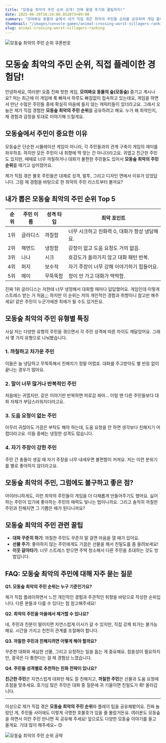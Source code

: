 ```yaml
---
title: "모동숲 최악의 주민 순위 공개! 진짜 꿀잼 후기와 꿀팁까지!"
date: 2025-06-26T16:24:08.052073+09:00
summary: "모여봐요 동물의 숲에서 내가 직접 겪은 최악의 주민들 순위를 공유하며 게임 플레이 경험을 솔직하게 이야기합니다."
thumbnail: "/images/console-games/animal-crossing-worst-villagers-ranking_tz55.jpg"
slug: animal-crossing-worst-villagers-ranking
---
```


![모동숲 최악의 주민 순위 쿠폰번호](/images/console-games/animal-crossing-worst-villagers-ranking_1_pt6t.jpg)

# 모동숲 최악의 주민 순위, 직접 플레이한 경험담!

안녕하세요, 여러분! 요즘 진짜 핫한 게임, **모여봐요 동물의 숲(모동숲)** 즐기고 계시나요? 저는 최근에 이 게임에 푹 빠져서 하루도 빠짐없이 접속하고 있는데요, 게임을 하면서 만난 수많은 주민들 중에 확실히 마음에 들지 않는 캐릭터들이 있더라고요. 그래서 오늘은 제가 직접 경험한 **모동숲 최악의 주민 순위**를 공유하려고 해요. 누가 왜 최악인지, 제 경험과 감정을 토대로 이야기해 드릴게요.

## 모동숲에서 주민이 중요한 이유

모동숲은 단순한 시뮬레이션 게임이 아니라, 각 주민들과의 관계 구축이 게임의 재미를 좌우하죠. 하지만 모든 주민이 내 취향에 딱 맞는 건 아니더라고요. 귀엽고 친근한 주민도 있지만, 때때로 너무 까칠하거나 대화가 불편한 주민들도 있어서 **모동숲 최악의 주민 순위**를 매기고 싶어졌어요.

제가 직접 겪은 불호 주민들은 대체로 성격, 말투, 그리고 디자인 면에서 이유가 있었답니다. 그럼 제 경험을 바탕으로 한 최악의 주민 리스트부터 볼까요?

## 내가 뽑은 모동숲 최악의 주민 순위 Top 5

| 순위 | 주민 이름 | 성격 타입 | 최악 포인트 |
|-------|------------|------------|--------------|
| 1위  | 글라디스  | 까칠함    | 너무 시크하고 친화력 0, 대화가 항상 냉담해요.
| 2위  | 해먼드    | 냉정함    | 감정이 없고 도움 요청도 거의 없음.
| 3위  | 나나      | 시크     | 호감도가 올라가지 않고 대화 패턴 반복.
| 4위  | 퍼지      | 보수적   | 자기 주장이 너무 강해 이야기하기 힘들어요.
| 5위  | 메이      | 무뚝뚝함 | 정이 안 가고 대화가 딱딱함.

진짜 1위 글라디스는 저한테 너무 냉정해서 대화할 때마다 답답했어요. 게임인데 이렇게 스트레스 받는 거 처음;;; 하지만 이 순위는 저의 개인적인 경험과 취향이니 참고만 해주세요! 같은 주민이 누군가에겐 최애가 될 수도 있거든요.

## 모동숲 최악의 주민 유형별 특징

사실 저는 다양한 유형의 주민을 겪으면서 각 주민 성격에 따른 차이도 깨달았어요. 그래서 몇 가지 유형으로 나눠봤습니다.

### 1. 까칠하고 차가운 주민

이들은 늘 냉담하고 무뚝뚝해서 친해지기 정말 어렵죠. 대화를 주고받아도 별 반응 없이 끝나는 경우가 많아요.

### 2. 말이 너무 많거나 반복적인 주민

처음에는 귀엽지만, 같은 이야기만 반복하면 피로감 쏴아... 이럴 땐 다른 주민들보다 대화 자체가 부담스러워지더라고요.

### 3. 도움 요청이 없는 주민

아무리 귀찮아도 가끔은 부탁도 해야 하는데, 도움 요청을 안 하면 생각보다 친해지기 어렵더라고요. 이들 중에는 냉정한 성격도 많습니다.

### 4. 자기 주장이 강한 주민

주민 간 충돌이 생길 때 자기 주장을 너무 내세우면 불편함이 커져요. 저는 이런 분위기를 별로 좋아하지 않더라고요.

## 모동숲 최악의 주민, 그럼에도 불구하고 좋은 점?

아이러니하게도, 이런 최악의 주민들이 게임을 더 다채롭게 만들어주기도 했어요. 싫어하는 주민이 있기에 좋아하는 주민의 매력도 빛나는 법이니까요. 그리고 솔직히 까칠한 주민과 친해지면 그 기쁨은 배가 된다니까요?

## 모동숲 최악의 주민 관련 꿀팁

- **대화 꾸준히 하기**: 까칠한 주민도 꾸준히 말 걸면 마음을 열 때가 있어요.
- **선물 주기**: 좋아하지 않는 주민에게도 가끔은 선물을 해서 친밀도를 좀 올려보세요!
- **이웃 갈아타기**: 너무 스트레스 받으면 주택 청소해서 다른 주민을 초대하는 것도 방법입니다.


## FAQ: 모동숲 최악의 주민에 대해 자주 묻는 질문

**Q1. 모동숲 최악의 주민 순위는 누구 기준인가요?**

제가 직접 플레이하면서 느낀 개인적인 경험과 주관적인 취향을 바탕으로 작성한 순위입니다. 다른 분들과 다를 수 있다는 점 참고해주세요!

**Q2. 최악의 주민을 마을에서 제거할 수 있나요?**

네, 주민과 친분이 떨어지면 자연스럽게 이사가 갈 수 있지만, 직접 강제 퇴거는 불가능해요. 시간을 가지고 천천히 관계를 조절해야 합니다.

**Q3. 까칠한 주민과 친해지려면 어떻게 해야 할까요?**

꾸준한 대화와 세심한 선물, 그리고 요청하는 일을 돕는 게 중요해요. 참을성이 필요하지만, 결국은 다 통한다는 걸 제 경험상 느꼈습니다.

**Q4. 주민들 성격별로 추천하는 친화 전략이 있나요?**

**친근한 주민**은 자연스럽게 대화만 해도 잘 친해지고,
**까칠한 주민**은 선물과 도움 요청에 초점을 맞추세요.
호기심 많은 주민은 대화 중 질문에 귀 기울이면 친밀도가 확! 올라갑니다.

---

이상으로 제가 직접 겪은 **모동숲 최악의 주민 순위**와 플레이 팁을 공유해봤어요. 진짜 놀랐던 게, 주민들 사이에도 이렇게 극명한 호불호가 있을 줄 몰랐거든요. 여러분도 모동숲을 하면서 이런 주민 만나면 꼭 공유해 주세요! 앞으로도 다양한 모동숲 이야기를 들고 올게요. 기대 많이 해주세요~ 😊

![모동숲 최악의 주민 순위 공략](/images/console-games/animal-crossing-worst-villagers-ranking_2_zf59.jpg)

